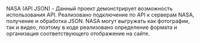 NASA (API JSON)  - Данный проект демонстрирует возможность использования API. 
Реализовано подключение по API к серверам NASA, получение и обработка JSON. NASA могут выгружать как фотографии, так и видео, поэтому в коде реализовано определение формата и организация соответствующего  отображение на сайте. 